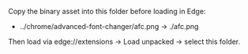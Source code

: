 Copy the binary asset into this folder before loading in Edge:

- ../chrome/advanced-font-changer/afc.png -> ./afc.png

Then load via edge://extensions -> Load unpacked -> select this folder.
